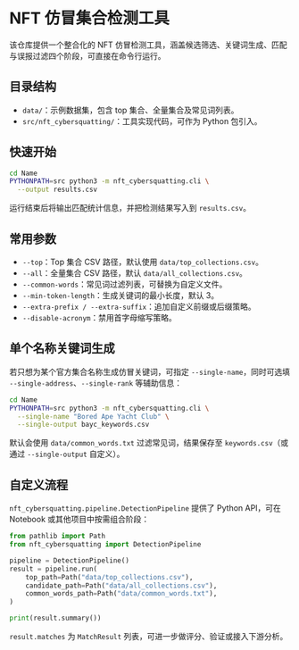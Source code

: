 # NFT 仿冒集合检测工具

该仓库提供一个整合化的 NFT 仿冒检测工具，涵盖候选筛选、关键词生成、匹配与误报过滤四个阶段，可直接在命令行运行。

## 目录结构

- `data/`：示例数据集，包含 top 集合、全量集合及常见词列表。
- `src/nft_cybersquatting/`：工具实现代码，可作为 Python 包引入。

## 快速开始

```bash
cd Name
PYTHONPATH=src python3 -m nft_cybersquatting.cli \
  --output results.csv
```

运行结束后将输出匹配统计信息，并把检测结果写入到 `results.csv`。

## 常用参数

- `--top`：Top 集合 CSV 路径，默认使用 `data/top_collections.csv`。
- `--all`：全量集合 CSV 路径，默认 `data/all_collections.csv`。
- `--common-words`：常见词过滤列表，可替换为自定义文件。
- `--min-token-length`：生成关键词的最小长度，默认 3。
- `--extra-prefix / --extra-suffix`：追加自定义前缀或后缀策略。
- `--disable-acronym`：禁用首字母缩写策略。

## 单个名称关键词生成

若只想为某个官方集合名称生成仿冒关键词，可指定 `--single-name`，同时可选填 `--single-address`、`--single-rank` 等辅助信息：

```bash
cd Name
PYTHONPATH=src python3 -m nft_cybersquatting.cli \
  --single-name "Bored Ape Yacht Club" \
  --single-output bayc_keywords.csv
```

默认会使用 `data/common_words.txt` 过滤常见词，结果保存至 `keywords.csv`（或通过 `--single-output` 自定义）。

## 自定义流程

`nft_cybersquatting.pipeline.DetectionPipeline` 提供了 Python API，可在 Notebook 或其他项目中按需组合阶段：

```python
from pathlib import Path
from nft_cybersquatting import DetectionPipeline

pipeline = DetectionPipeline()
result = pipeline.run(
    top_path=Path("data/top_collections.csv"),
    candidate_path=Path("data/all_collections.csv"),
    common_words_path=Path("data/common_words.txt"),
)

print(result.summary())
```

`result.matches` 为 `MatchResult` 列表，可进一步做评分、验证或接入下游分析。
